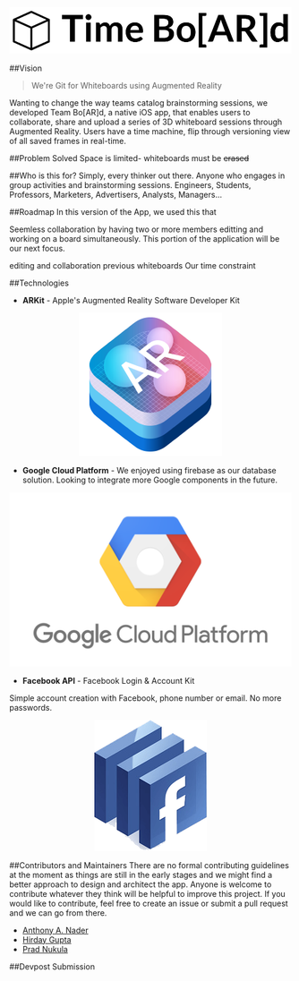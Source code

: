<div align="center">
    <img src="logos/TimeBoardLogo.png" alt="Time Bo[AR]d"/>
  <br>
</div>

##Vision
>We're Git for Whiteboards using Augmented Reality

Wanting to change the way teams catalog brainstorming sessions, we developed Team Bo[AR]d, a native iOS app, that enables users to collaborate, share and upload a series of 3D whiteboard sessions through Augmented Reality. Users have a time machine, flip through versioning view of all saved frames in real-time.

##Problem Solved
Space is limited- whiteboards must be ~~erased~~

##Who is this for?
Simply, every thinker out there. Anyone who engages in group activities and brainstorming sessions. Engineers, Students, Professors, Marketers, Advertisers, Analysts, Managers...

##Roadmap
In this version of the App, we used this that

Seemless collaboration by having two or more members editting and working on a board simultaneously. This portion of the application will be our next focus.

editing and collaboration previous whiteboards
Our time constraint

##Technologies
* <p> <b>ARKit</b> - Apple's Augmented Reality Software Developer Kit </p>
<p align = "center"><a href = "https://developer.apple.com/arkit/"><img src="/logos/arkit.png"></a></p>

* <p> <b>Google Cloud Platform</b> - We enjoyed using firebase as our database solution. Looking to integrate more Google components in the future.  </p>
<p align = "center"><a href = "https://developer.apple.com/arkit/"><img src="/logos/GCP.png"></a></p>

* <p> <b>Facebook API</b> - Facebook Login & Account Kit
Simple account creation with Facebook, phone number or email. No more passwords. </p>
<p align = "center"><a href = "https://developers.facebook.com"><img src="/logos/FBAPI.png"></a></p>

##Contributors and Maintainers
There are no formal contributing guidelines at the moment as things are still in the early stages and we might find a better approach to design and architect the app. Anyone is welcome to contribute whatever they think will be helpful to improve this project. If you would like to contribute, feel free to create an issue or submit a pull request and we can go from there.

- [Anthony A. Nader](https://github.com/anthonyanader)
- [Hirday Gupta](https://github.com/HirdayGupta)
- [Prad Nukula](https://github.com/prnk28)



##Devpost Submission
